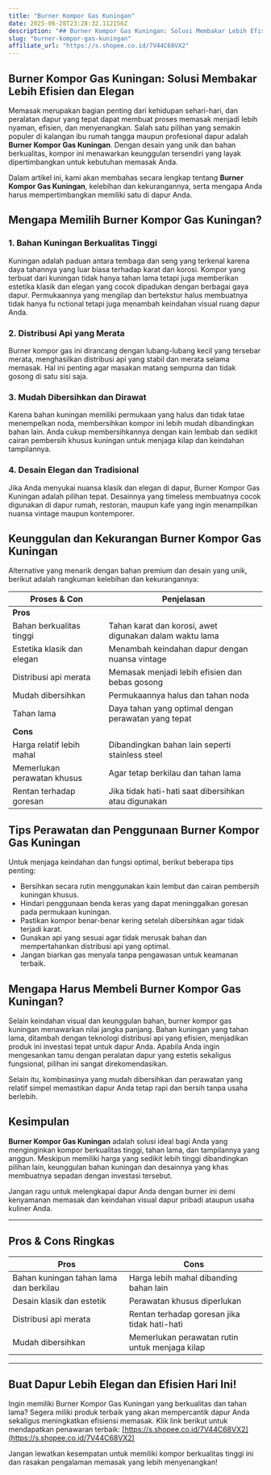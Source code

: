 ```yaml
---
title: "Burner Kompor Gas Kuningan"
date: 2025-06-28T23:28:32.112156Z
description: "## Burner Kompor Gas Kuningan: Solusi Membakar Lebih Efisien dan Elegan..."
slug: "burner-kompor-gas-kuningan"
affiliate_url: "https://s.shopee.co.id/7V44C68VX2"
---
```

## Burner Kompor Gas Kuningan: Solusi Membakar Lebih Efisien dan Elegan

Memasak merupakan bagian penting dari kehidupan sehari-hari, dan peralatan dapur yang tepat dapat membuat proses memasak menjadi lebih nyaman, efisien, dan menyenangkan. Salah satu pilihan yang semakin populer di kalangan ibu rumah tangga maupun profesional dapur adalah **Burner Kompor Gas Kuningan**. Dengan desain yang unik dan bahan berkualitas, kompor ini menawarkan keunggulan tersendiri yang layak dipertimbangkan untuk kebutuhan memasak Anda.

Dalam artikel ini, kami akan membahas secara lengkap tentang **Burner Kompor Gas Kuningan**, kelebihan dan kekurangannya, serta mengapa Anda harus mempertimbangkan memiliki satu di dapur Anda.

## Mengapa Memilih Burner Kompor Gas Kuningan?

### 1. Bahan Kuningan Berkualitas Tinggi

Kuningan adalah paduan antara tembaga dan seng yang terkenal karena daya tahannya yang luar biasa terhadap karat dan korosi. Kompor yang terbuat dari kuningan tidak hanya tahan lama tetapi juga memberikan estetika klasik dan elegan yang cocok dipadukan dengan berbagai gaya dapur. Permukaannya yang mengilap dan bertekstur halus membuatnya tidak hanya fu nctional tetapi juga menambah keindahan visual ruang dapur Anda.

### 2. Distribusi Api yang Merata

Burner kompor gas ini dirancang dengan lubang-lubang kecil yang tersebar merata, menghasilkan distribusi api yang stabil dan merata selama memasak. Hal ini penting agar masakan matang sempurna dan tidak gosong di satu sisi saja.

### 3. Mudah Dibersihkan dan Dirawat

Karena bahan kuningan memiliki permukaan yang halus dan tidak łatae menempelkan noda, membersihkan kompor ini lebih mudah dibandingkan bahan lain. Anda cukup membersihkannya dengan kain lembab dan sedikit cairan pembersih khusus kuningan untuk menjaga kilap dan keindahan tampilannya.

### 4. Desain Elegan dan Tradisional

Jika Anda menyukai nuansa klasik dan elegan di dapur, Burner Kompor Gas Kuningan adalah pilihan tepat. Desainnya yang timeless membuatnya cocok digunakan di dapur rumah, restoran, maupun kafe yang ingin menampilkan nuansa vintage maupun kontemporer.

## Keunggulan dan Kekurangan Burner Kompor Gas Kuningan

Alternative yang menarik dengan bahan premium dan desain yang unik, berikut adalah rangkuman kelebihan dan kekurangannya:

| Proses & Con | Penjelasan |
|--------------|------------|
| **Pros** | |
| Bahan berkualitas tinggi | Tahan karat dan korosi, awet digunakan dalam waktu lama |
| Estetika klasik dan elegan | Menambah keindahan dapur dengan nuansa vintage |
| Distribusi api merata | Memasak menjadi lebih efisien dan bebas gosong |
| Mudah dibersihkan | Permukaannya halus dan tahan noda |
| Tahan lama | Daya tahan yang optimal dengan perawatan yang tepat |
| **Cons** | |
| Harga relatif lebih mahal | Dibandingkan bahan lain seperti stainless steel |
| Memerlukan perawatan khusus | Agar tetap berkilau dan tahan lama |
| Rentan terhadap goresan | Jika tidak hati-hati saat dibersihkan atau digunakan |

## Tips Perawatan dan Penggunaan Burner Kompor Gas Kuningan

Untuk menjaga keindahan dan fungsi optimal, berikut beberapa tips penting:

- Bersihkan secara rutin menggunakan kain lembut dan cairan pembersih kuningan khusus.
- Hindari penggunaan benda keras yang dapat meninggalkan goresan pada permukaan kuningan.
- Pastikan kompor benar-benar kering setelah dibersihkan agar tidak terjadi karat.
- Gunakan api yang sesuai agar tidak merusak bahan dan mempertahankan distribusi api yang optimal.
- Jangan biarkan gas menyala tanpa pengawasan untuk keamanan terbaik.

## Mengapa Harus Membeli Burner Kompor Gas Kuningan?

Selain keindahan visual dan keunggulan bahan, burner kompor gas kuningan menawarkan nilai jangka panjang. Bahan kuningan yang tahan lama, ditambah dengan teknologi distribusi api yang efisien, menjadikan produk ini investasi tepat untuk dapur Anda. Apabila Anda ingin mengesankan tamu dengan peralatan dapur yang estetis sekaligus fungsional, pilihan ini sangat direkomendasikan.

Selain itu, kombinasinya yang mudah dibersihkan dan perawatan yang relatif simpel memastikan dapur Anda tetap rapi dan bersih tanpa usaha berlebih.

## Kesimpulan

**Burner Kompor Gas Kuningan** adalah solusi ideal bagi Anda yang menginginkan kompor berkualitas tinggi, tahan lama, dan tampilannya yang anggun. Meskipun memiliki harga yang sedikit lebih tinggi dibandingkan pilihan lain, keunggulan bahan kuningan dan desainnya yang khas membuatnya sepadan dengan investasi tersebut.

Jangan ragu untuk melengkapai dapur Anda dengan burner ini demi kenyamanan memasak dan keindahan visual dapur pribadi ataupun usaha kuliner Anda.

---

## Pros & Cons Ringkas

| **Pros** | **Cons** |
|------------|-----------|
| Bahan kuningan tahan lama dan berkilau | Harga lebih mahal dibanding bahan lain |
| Desain klasik dan estetik | Perawatan khusus diperlukan |
| Distribusi api merata | Rentan terhadap goresan jika tidak hati-hati |
| Mudah dibersihkan | Memerlukan perawatan rutin untuk menjaga kilap |

---

## Buat Dapur Lebih Elegan dan Efisien Hari Ini!

Ingin memiliki Burner Kompor Gas Kuningan yang berkualitas dan tahan lama? Segera miliki produk terbaik yang akan mempercantik dapur Anda sekaligus meningkatkan efisiensi memasak. Klik link berikut untuk mendapatkan penawaran terbaik: [https://s.shopee.co.id/7V44C68VX2](https://s.shopee.co.id/7V44C68VX2)

Jangan lewatkan kesempatan untuk memiliki kompor berkualitas tinggi ini dan rasakan pengalaman memasak yang lebih menyenangkan!